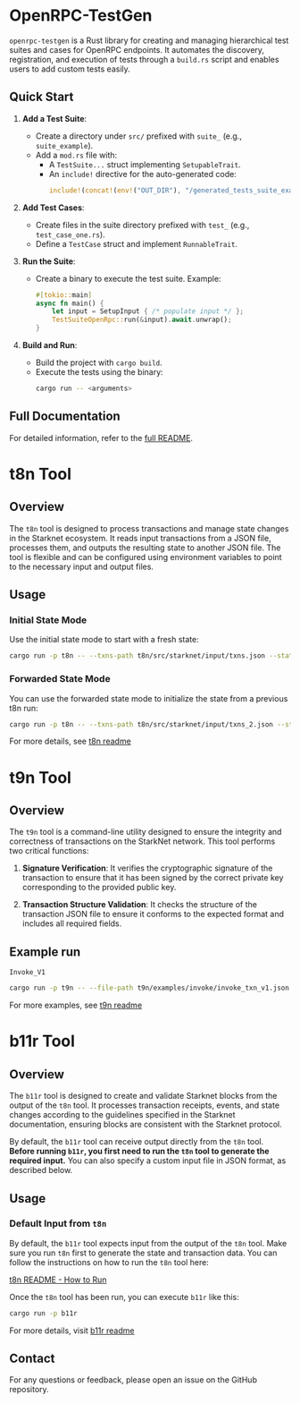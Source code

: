 # OpenRPC-TestGen

`openrpc-testgen` is a Rust library for creating and managing hierarchical test suites and cases for OpenRPC endpoints. It automates the discovery, registration, and execution of tests through a `build.rs` script and enables users to add custom tests easily.

## Quick Start

1. **Add a Test Suite**:

   - Create a directory under `src/` prefixed with `suite_` (e.g., `suite_example`).
   - Add a `mod.rs` file with:
     - A `TestSuite...` struct implementing `SetupableTrait`.
     - An `include!` directive for the auto-generated code:
       ```rust
       include!(concat!(env!("OUT_DIR"), "/generated_tests_suite_example.rs"));
       ```

2. **Add Test Cases**:

   - Create files in the suite directory prefixed with `test_` (e.g., `test_case_one.rs`).
   - Define a `TestCase` struct and implement `RunnableTrait`.

3. **Run the Suite**:

   - Create a binary to execute the test suite. Example:
     ```rust
     #[tokio::main]
     async fn main() {
         let input = SetupInput { /* populate input */ };
         TestSuiteOpenRpc::run(&input).await.unwrap();
     }
     ```

4. **Build and Run**:
   - Build the project with `cargo build`.
   - Execute the tests using the binary:
     ```bash
     cargo run -- <arguments>
     ```

## Full Documentation

For detailed information, refer to the [full README](./openrpc-testgen/readme.md).

# t8n Tool

## Overview

The `t8n` tool is designed to process transactions and manage state changes in the Starknet ecosystem. It reads input transactions from a JSON file, processes them, and outputs the resulting state to another JSON file. The tool is flexible and can be configured using environment variables to point to the necessary input and output files.

## Usage

### Initial State Mode

Use the initial state mode to start with a fresh state:

```bash
cargo run -p t8n -- --txns-path t8n/src/starknet/input/txns.json --state-path target/t8n/output.json --acc-path t8n/src/starknet/input/acc.json
```

### Forwarded State Mode

You can use the forwarded state mode to initialize the state from a previous t8n run:

```bash
cargo run -p t8n -- --txns-path t8n/src/starknet/input/txns_2.json --state-path target/t8n/output.json --forwarded-state
```

For more details, see [t8n readme](./t8n/README.md)

# t9n Tool

## Overview

The `t9n` tool is a command-line utility designed to ensure the integrity and correctness of transactions on the StarkNet network. This tool performs two critical functions:

1. **Signature Verification**: It verifies the cryptographic signature of the transaction to ensure that it has been signed by the correct private key corresponding to the provided public key.

2. **Transaction Structure Validation**: It checks the structure of the transaction JSON file to ensure it conforms to the expected format and includes all required fields.

## Example run

`Invoke_V1`

```bash
cargo run -p t9n -- --file-path t9n/examples/invoke/invoke_txn_v1.json --public-key 0x39d9e6ce352ad4530a0ef5d5a18fd3303c3606a7fa6ac5b620020ad681cc33b --chain-id 0x534e5f5345504f4c4941
```

For more examples, see [t9n readme](./t9n/README.md)

# b11r Tool

## Overview

The `b11r` tool is designed to create and validate Starknet blocks from the output of the `t8n` tool.
It processes transaction receipts, events, and state changes according to the guidelines specified in
the Starknet documentation, ensuring blocks are consistent with the Starknet protocol.

By default, the `b11r` tool can receive output directly from the `t8n` tool. **Before running `b11r`,
you first need to run the `t8n` tool to generate the required input.** You can also specify a custom input
file in JSON format, as described below.

## Usage

### Default Input from `t8n`

By default, the `b11r` tool expects input from the output of the `t8n` tool. Make sure you run `t8n`
first to generate the state and transaction data. You can follow the instructions on how to run the `t8n` tool here:

[t8n README - How to Run](../t8n/README.md)

Once the `t8n` tool has been run, you can execute `b11r` like this:

```bash
cargo run -p b11r
```

For more details, visit [b11r readme](./b11r/README.md)

## Contact

For any questions or feedback, please open an issue on the GitHub repository.
